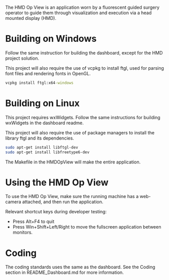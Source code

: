 The HMD Op View is an application worn by a fluorescent guided surgery operator to guide them through visualization and execution via a head mounted display (HMD).



# Building on Windows

Follow the same instruction for building the dashboard, except for the HMD project solution.

This project will also require the use of vcpkg to install ftgl, used for parsing font files and rendering fonts in OpenGL.

```cmd
vcpkg install ftgl:x64-windows
```



# Building on Linux

This project requires wxWidgets. Follow the same instructions for building wxWidgets in the dashboard readme.

This project will also require the use of package managers to install the library ftgl and its dependencies.

``` bash
sudo apt-get install libftgl-dev
sudo apt-get install libfreetype6-dev
```

The Makefile in the HMDOpView will make the entire application.

# Using the HMD Op View

To use the HMD Op View, make sure the running machine has a web-camera attached, and then run the application.

Relevant shortcut keys during developer testing:

* Press Alt+F4 to quit
* Press Win+Shift+Left/Right to move the fullscreen application between monitors.



# Coding

The coding standards uses the same as the dashboard. See the Coding section in README_Dashboard.md for more information.